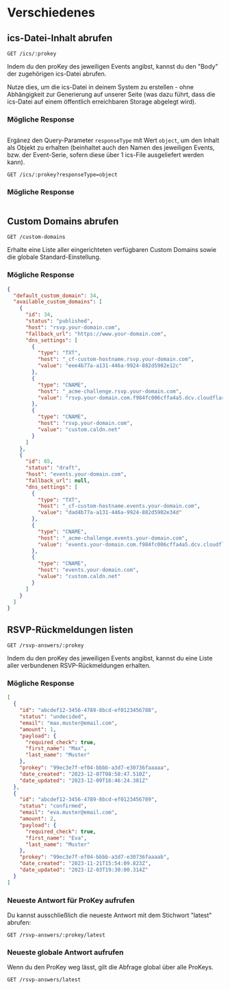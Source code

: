 # Verschiedenes

## ics-Datei-Inhalt abrufen

```
GET /ics/:prokey
```

Indem du den proKey des jeweiligen Events angibst, kannst du den "Body" der zugehörigen ics-Datei abrufen.

Nutze dies, um die ics-Datei in deinem System zu erstellen - ohne Abhängigkeit zur Generierung auf unserer Seite (was dazu führt, dass die ics-Datei auf einem öffentlich erreichbaren Storage abgelegt wird).

### Mögliche Response

```json
```

Ergänez den Query-Parameter `responseType` mit Wert `object`, um den Inhalt als Objekt zu erhalten (beinhaltet auch den Namen des jeweiligen Events, bzw. der Event-Serie, sofern diese über 1 ics-File ausgeliefert werden kann).

```
GET /ics/:prokey?responseType=object
```

### Mögliche Response

```json
```

## Custom Domains abrufen

```
GET /custom-domains
```

Erhalte eine Liste aller eingerichteten verfügbaren Custom Domains sowie die globale Standard-Einstellung.

### Mögliche Response

```json
{
  "default_custom_domain": 34,
  "available_custom_domains": [
    {
      "id": 34,
      "status": "published",
      "host": "rsvp.your-domain.com",
      "fallback_url": "https://www.your-domain.com",
      "dns_settings": [
        {
          "type": "TXT",
          "host": "_cf-custom-hostname.rsvp.your-domain.com",
          "value": "eee4b77a-a131-446a-9924-882d5902e12c"
        },
        {
          "type": "CNAME",
          "host": "_acme-challenge.rsvp.your-domain.com",
          "value": "rsvp.your-domain.com.f984fc006cffa4a5.dcv.cloudflare.com"
        },
        {
          "type": "CNAME",
          "host": "rsvp.your-domain.com",
          "value": "custom.caldn.net"
        }
      ]
    },
    {
      "id": 65,
      "status": "draft",
      "host": "events.your-domain.com",
      "fallback_url": null,
      "dns_settings": [
        {
          "type": "TXT",
          "host": "_cf-custom-hostname.events.your-domain.com",
          "value": "dad4b77a-a131-446a-9924-882d5902e34d"
        },
        {
          "type": "CNAME",
          "host": "_acme-challenge.events.your-domain.com",
          "value": "events.your-domain.com.f984fc006cffa4a5.dcv.cloudflare.com"
        },
        {
          "type": "CNAME",
          "host": "events.your-domain.com",
          "value": "custom.caldn.net"
        }
      ]
    }
  ]
}
```

## RSVP-Rückmeldungen listen

```
GET /rsvp-answers/:prokey
```

Indem du den proKey des jeweiligen Events angibst, kannst du eine Liste aller verbundenen RSVP-Rückmeldungen erhalten.

### Mögliche Response

```json
[
  {
    "id": "abcdef12-3456-4789-8bcd-ef0123456788",
    "status": "undecided",
    "email": "max.muster@email.com",
    "amount": 1,
    "payload": {
      "required_check": true,
      "first_name": "Max",
      "last_name": "Muster"
    },
    "prokey": "99ec3e7f-ef04-bbbb-a3d7-e30736faaaaa",
    "date_created": "2023-12-07T08:58:47.510Z",
    "date_updated": "2023-12-09T16:46:24.381Z"
  },
  {
    "id": "abcdef12-3456-4789-8bcd-ef0123456789",
    "status": "confirmed",
    "email": "eva.muster@email.com",
    "amount": 2,
    "payload": {
      "required_check": true,
      "first_name": "Eva",
      "last_name": "Muster"
    },
    "prokey": "99ec3e7f-ef04-bbbb-a3d7-e30736faaaab",
    "date_created": "2023-11-21T15:54:09.823Z",
    "date_updated": "2023-12-03T19:30:00.314Z"
  }
]
```

### Neueste Antwort für ProKey aufrufen

Du kannst ausschließlich die neueste Antwort mit dem Stichwort "latest" abrufen:

```
GET /rsvp-answers/:prokey/latest
```

### Neueste globale Antwort aufrufen

Wenn du den ProKey weg lässt, gilt die Abfrage global über alle ProKeys.

```
GET /rsvp-answers/latest
```

